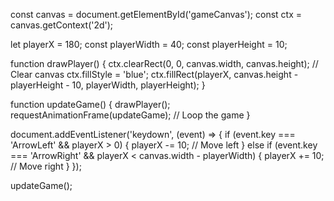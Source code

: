 const canvas = document.getElementById('gameCanvas');
const ctx = canvas.getContext('2d');

let playerX = 180;
const playerWidth = 40;
const playerHeight = 10;

function drawPlayer() {
    ctx.clearRect(0, 0, canvas.width, canvas.height); // Clear canvas
    ctx.fillStyle = 'blue';
    ctx.fillRect(playerX, canvas.height - playerHeight - 10, playerWidth, playerHeight);
}

function updateGame() {
    drawPlayer();
    requestAnimationFrame(updateGame); // Loop the game
}

document.addEventListener('keydown', (event) => {
    if (event.key === 'ArrowLeft' && playerX > 0) {
        playerX -= 10; // Move left
    } else if (event.key === 'ArrowRight' && playerX < canvas.width - playerWidth) {
        playerX += 10; // Move right
    }
});

updateGame();
